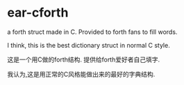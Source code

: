 # ear-cforth
a forth struct made in C. Provided to forth fans to fill words.

I think, this is the best dictionary struct in normal C style.


这是一个用C做的forth结构. 提供给forth爱好者自己填字.

我认为,这是用正常的C风格能做出来的最好的字典结构.
